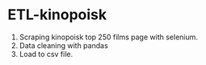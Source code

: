 # ETL-kinopoisk
1. Scraping kinopoisk top 250 films page with selenium.  
2. Data cleaning with pandas  
3. Load to csv file.
